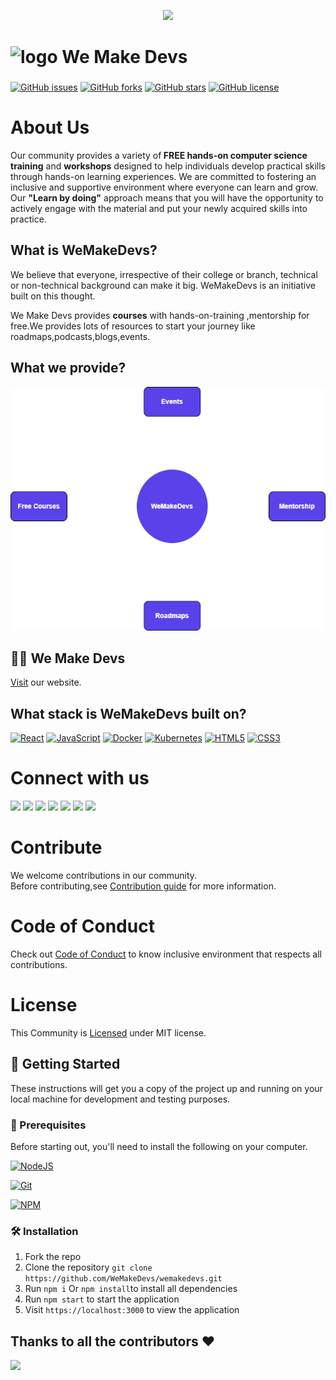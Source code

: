 
<p align="center">
<img src="https://user-images.githubusercontent.com/114678694/208736801-03fbace3-5b00-42b9-8dfe-db18dcc13714.png" height="180" >
</p>

<h1 id="logo"><a><img src="https://user-images.githubusercontent.com/114678694/208736801-03fbace3-5b00-42b9-8dfe-db18dcc13714.png" height="40" alt="logo"/> We Make Devs</a></h1>

### 


<a href="https://github.com/commclassroom/commclassroom/issues"><img alt="GitHub issues" src="https://img.shields.io/github/issues/commclassroom/commclassroom"></a>
<a href="https://github.com/commclassroom/commclassroom/network"><img alt="GitHub forks" src="https://img.shields.io/github/forks/commclassroom/commclassroom"></a>
<a href="https://github.com/commclassroom/commclassroom/stargazers"><img alt="GitHub stars" src="https://img.shields.io/github/stars/commclassroom/commclassroom"></a>
<a href="https://github.com/commclassroom/commclassroom/blob/main/LICENSE"><img alt="GitHub license" src="https://img.shields.io/github/license/commclassroom/commclassroom"></a>

# About Us

Our community provides a variety of<b> FREE hands-on computer science training</b> and <b>workshops</b> designed to help individuals develop practical skills through hands-on learning experiences. We are committed to fostering an inclusive and supportive environment where everyone can learn and grow. Our <b>"Learn by doing"</b> approach means that you will have the opportunity to actively engage with the material and put your newly acquired skills into practice.

## What is WeMakeDevs?

We believe that everyone, irrespective of their college or branch, technical or non-technical background can make it big. WeMakeDevs is an initiative built on this thought.

We Make Devs provides <b>courses</b> with hands-on-training ,mentorship for free.We provides lots of resources to start your journey like roadmaps,podcasts,blogs,events.

## What we provide?


<p align="center">
<img src="SkewdImage/wemakedevs.drawio.png" width="520" height="390" >
</p>

## 👨‍💻 We Make Devs

<a href="https://wemakedevs.org/">Visit</a> our website.

## What stack is WeMakeDevs built on?

[![React](https://img.shields.io/badge/react-%2320232a.svg?style=for-the-badge&logo=react&logoColor=%2361DAFB)](https://reactjs.org/)
[![JavaScript](https://img.shields.io/badge/javascript-%23323330.svg?style=for-the-badge&logo=javascript&logoColor=%23F7DF1E)](https://developer.mozilla.org/en-US/docs/Web/JavaScript)
[![Docker](https://img.shields.io/badge/docker-%230db7ed.svg?style=for-the-badge&logo=docker&logoColor=white)](https://docs.docker.com/)
[![Kubernetes](https://img.shields.io/badge/kubernetes-%23326ce5.svg?style=for-the-badge&logo=kubernetes&logoColor=white)](https://kubernetes.io/docs/home/)
[![HTML5](https://img.shields.io/badge/html5-%23E34F26.svg?style=for-the-badge&logo=html5&logoColor=white)](https://developer.mozilla.org/en-US/docs/Glossary/HTML5)
[![CSS3](https://img.shields.io/badge/css3-%231572B6.svg?style=for-the-badge&logo=css3&logoColor=white)](https://developer.mozilla.org/en-US/docs/Web/CSS)

# Connect with us

<a href="https://discord.com/invite/77xJrUBmpp"><img src="https://img.icons8.com/color/2x/discord--v2.png" height="60px"></img></a>
<a href="https://github.com/WeMakeDevs"><img src="https://img.icons8.com/ios-glyphs/2x/github.png" height="60px"></img></a>
<a href="https://mobile.twitter.com/WeMakeDevs"><img src="https://img.icons8.com/fluency/2x/twitter.png" height="60px"></img></a>
<a href="https://www.linkedin.com/company/wemakedevs/?originalSubdomain=in"><img src="https://img.icons8.com/fluency/2x/linkedin.png" height="60px"></img></a>
<a href="https://hashnode.com/n/wemakedevs"><img src="https://user-images.githubusercontent.com/114678694/208740869-16f68e61-71ad-40fd-9352-9b73b89b8f04.jpg" height="60px"></img></a>
<a href="https://www.instagram.com/wemakedevs/"><img src="https://img.icons8.com/color/2x/instagram-new.png" height="60px"></img></a>
<a href="https://t.me/wemakedevs"><img src="https://img.icons8.com/color/2x/telegram-app.png" height="60px"></img></a>

# Contribute

We welcome contributions in our community.<br>
Before contributing,see <a href="https://github.com/WeMakeDevs/wemakedevs/blob/main/CONTRIBUTING.md">Contribution guide</a> for more information.

# Code of Conduct

Check out <a href="https://github.com/WeMakeDevs/wemakedevs/blob/main/CODE_OF_CONDUCT.md">Code of Conduct</a> to know inclusive environment that respects all contributions.

# License

This Community is <a href="https://github.com/WeMakeDevs/wemakedevs/blob/main/LICENSE">Licensed</a> under MIT license.

## 🚀 Getting Started

These instructions will get you a copy of the project up and running on your local machine for development and testing purposes.

### 🧾 Prerequisites

Before starting out, you'll need to install the following on your computer.

[![NodeJS](https://img.shields.io/badge/node.js-6DA55F?style=for-the-badge&logo=node.js&logoColor=white)](https://nodejs.org/en/download/)

[![Git](https://img.shields.io/badge/git-%23F05033.svg?style=for-the-badge&logo=git&logoColor=white)](https://git-scm.com/downloads)

[![NPM](https://img.shields.io/badge/NPM-%23000000.svg?style=for-the-badge&logo=npm&logoColor=white)](https://www.npmjs.com/)

### 🛠️ Installation

1. Fork the repo
2. Clone the repository `git clone https://github.com/WeMakeDevs/wemakedevs.git `
3. Run `npm i` Or `npm install`to install all dependencies
4. Run `npm start` to start the application
5. Visit `https://localhost:3000` to view the application

## Thanks to all the contributors ❤️

<img src="https://contrib.rocks/image?repo=WeMakeDevs/wemakedevs"/>

